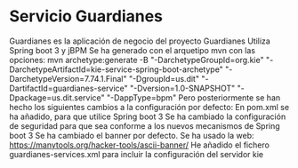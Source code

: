 Servicio Guardianes
=============================

Guardianes es la aplicación de negocio del proyecto Guardianes
Utiliza Spring boot 3 y jBPM
Se ha generado con el arquetipo mvn con las opciones:
mvn archetype:generate -B "-DarchetypeGroupId=org.kie" "-DarchetypeArtifactId=kie-service-spring-boot-archetype" "-DarchetypeVersion=7.74.1.Final" "-DgroupId=us.dit" "-DartifactId=guardianes-service" "-Dversion=1.0-SNAPSHOT" "-Dpackage=us.dit.service" "-DappType=bpm"
Pero posteriormente se han hecho los siguientes cambios a la configuración por defecto:
    En pom.xml se ha añadido, para que utilice Spring boot 3
    Se ha cambiado la configuración de seguridad para que sea conforme a los nuevos mecanismos de Spring boot 3
    Se ha cambiado el banner por defecto. Se ha usado la web: https://manytools.org/hacker-tools/ascii-banner/
    He añadido el fichero guardianes-services.xml para incluir la configuración del servidor kie